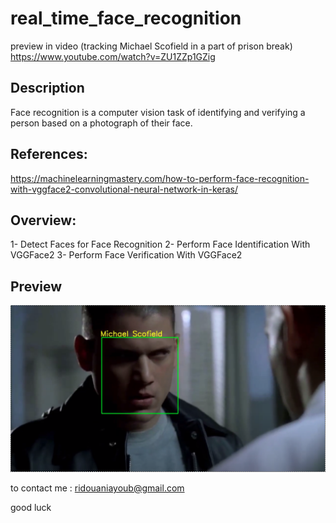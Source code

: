 # real_time_face_recognition
preview in video (tracking Michael Scofield in a part of prison break)
https://www.youtube.com/watch?v=ZU1ZZp1GZig


## Description
Face recognition is a computer vision task of identifying and verifying a person based on a photograph of their face.

## References:
https://machinelearningmastery.com/how-to-perform-face-recognition-with-vggface2-convolutional-neural-network-in-keras/

## Overview:
1- Detect Faces for Face Recognition
2- Perform Face Identification With VGGFace2
3- Perform Face Verification With VGGFace2

## Preview
![Michael Scofield](https://raw.githubusercontent.com/ayoubridouani/real_time_face_recognition/master/Screenshot.png "Michael Scofield")


to contact me : ridouaniayoub@gmail.com

good luck

